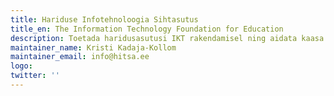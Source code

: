 ```yaml
---
title: Hariduse Infotehnoloogia Sihtasutus
title_en: The Information Technology Foundation for Education
description: Toetada haridusasutusi IKT rakendamisel ning aidata kaasa hariduse ning teadus- ja arendustegevuse kvaliteedi ning tulemuslikkuse tõusule.
maintainer_name: Kristi Kadaja-Kollom
maintainer_email: info@hitsa.ee
logo:
twitter: ''
---
```

